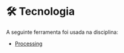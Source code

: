 
<h1>🛠 Tecnologia</h1>

A seguinte ferramenta foi usada na disciplina:

- [Processing](https://processing.org/)




